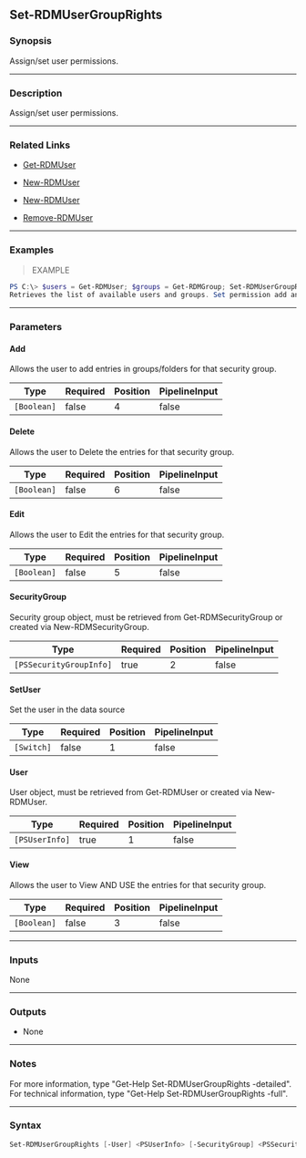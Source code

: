 Set-RDMUserGroupRights
----------------------

### Synopsis
Assign/set user permissions.

---

### Description

Assign/set user permissions.

---

### Related Links
* [Get-RDMUser](Get-RDMUser)

* [New-RDMUser](New-RDMUser)

* [New-RDMUser](New-RDMUser)

* [Remove-RDMUser](Remove-RDMUser)

---

### Examples
> EXAMPLE

```PowerShell
PS C:\> $users = Get-RDMUser; $groups = Get-RDMGroup; Set-RDMUserGroupRights -user $users[1] -SecurityGroup $groups[0] -Add -Delete
Retrieves the list of available users and groups. Set permission add and delete to the second user of the list on the first group of the list
```

---

### Parameters
#### **Add**
Allows the user to add entries in groups/folders for that security group.

|Type       |Required|Position|PipelineInput|
|-----------|--------|--------|-------------|
|`[Boolean]`|false   |4       |false        |

#### **Delete**
Allows the user to Delete the entries for that security group.

|Type       |Required|Position|PipelineInput|
|-----------|--------|--------|-------------|
|`[Boolean]`|false   |6       |false        |

#### **Edit**
Allows the user to Edit the entries for that security group.

|Type       |Required|Position|PipelineInput|
|-----------|--------|--------|-------------|
|`[Boolean]`|false   |5       |false        |

#### **SecurityGroup**
Security group object, must be retrieved from Get-RDMSecurityGroup or created via New-RDMSecurityGroup.

|Type                   |Required|Position|PipelineInput|
|-----------------------|--------|--------|-------------|
|`[PSSecurityGroupInfo]`|true    |2       |false        |

#### **SetUser**
Set the user in the data source

|Type      |Required|Position|PipelineInput|
|----------|--------|--------|-------------|
|`[Switch]`|false   |1       |false        |

#### **User**
User object, must be retrieved from Get-RDMUser or created via New-RDMUser.

|Type          |Required|Position|PipelineInput|
|--------------|--------|--------|-------------|
|`[PSUserInfo]`|true    |1       |false        |

#### **View**
Allows the user to View AND USE the entries for that security group.

|Type       |Required|Position|PipelineInput|
|-----------|--------|--------|-------------|
|`[Boolean]`|false   |3       |false        |

---

### Inputs
None

---

### Outputs
* None

---

### Notes
For more information, type "Get-Help Set-RDMUserGroupRights -detailed". For technical information, type "Get-Help Set-RDMUserGroupRights -full".

---

### Syntax
```PowerShell
Set-RDMUserGroupRights [-User] <PSUserInfo> [-SecurityGroup] <PSSecurityGroupInfo> [[-Add] <Boolean>] [[-Delete] <Boolean>] [[-Edit] <Boolean>] [[-View] <Boolean>] [[-SetUser]] [<CommonParameters>]
```
